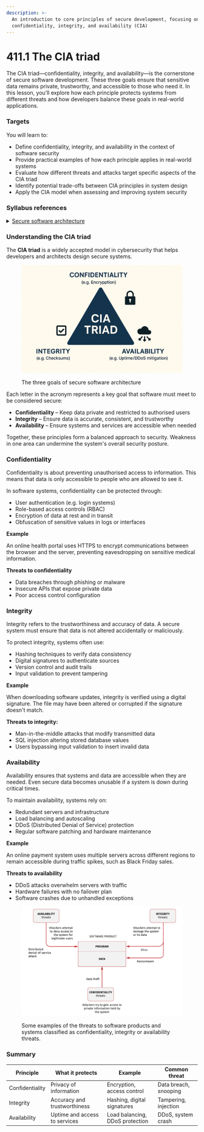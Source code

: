 ```yaml
---
description: >-
  An introduction to core principles of secure development, focusing on
  confidentiality, integrity, and availability (CIA)
---
```


# 411.1 The CIA triad

The CIA triad—confidentiality, integrity, and availability—is the cornerstone of secure software development. These three goals ensure that sensitive data remains private, trustworthy, and accessible to those who need it. In this lesson, you’ll explore how each principle protects systems from different threats and how developers balance these goals in real-world applications.

### **Targets**

You will learn to:

* Define confidentiality, integrity, and availability in the context of software security
* Provide practical examples of how each principle applies in real-world systems
* Evaluate how different threats and attacks target specific aspects of the CIA triad
* Identify potential trade-offs between CIA principles in system design
* Apply the CIA model when assessing and improving system security

### Syllabus references

<details>

<summary><a href="https://curriculum.nsw.edu.au/learning-areas/tas/software-engineering-11-12-2022/content/year-12/fa039e749d">Secure software architecture</a></summary>

* Explore fundamental software design security concepts when developing programming code, including:\
  – confidentiality\
  – integrity\
  – availability

</details>

### **Understanding the CIA triad**

The **CIA triad** is a widely accepted model in cybersecurity that helps developers and architects design secure systems.&#x20;

<figure><img src="../../../.gitbook/assets/image (2) (1) (1) (1).png" alt=""><figcaption><p>The three goals of secure software architecture</p></figcaption></figure>

Each letter in the acronym represents a key goal that software must meet to be considered secure:

* **Confidentiality** – Keep data private and restricted to authorised users
* **Integrity** – Ensure data is accurate, consistent, and trustworthy
* **Availability** – Ensure systems and services are accessible when needed

Together, these principles form a balanced approach to security. Weakness in one area can undermine the system's overall security posture.

### **Confidentiality**

Confidentiality is about preventing unauthorised access to information. This means that data is only accessible to people who are allowed to see it.

In software systems, confidentiality can be protected through:

* User authentication (e.g. login systems)
* Role-based access controls (RBAC)
* Encryption of data at rest and in transit
* Obfuscation of sensitive values in logs or interfaces

**Example**

An online health portal uses HTTPS to encrypt communications between the browser and the server, preventing eavesdropping on sensitive medical information.

**Threats to confidentiality**

* Data breaches through phishing or malware
* Insecure APIs that expose private data
* Poor access control configuration

### **Integrity**

Integrity refers to the trustworthiness and accuracy of data. A secure system must ensure that data is not altered accidentally or maliciously.

To protect integrity, systems often use:

* Hashing techniques to verify data consistency
* Digital signatures to authenticate sources
* Version control and audit trails
* Input validation to prevent tampering

**Example**

When downloading software updates, integrity is verified using a digital signature. The file may have been altered or corrupted if the signature doesn't match.

**Threats to integrity:**

* Man-in-the-middle attacks that modify transmitted data
* SQL injection altering stored database values
* Users bypassing input validation to insert invalid data

### **Availability**

Availability ensures that systems and data are accessible when they are needed. Even secure data becomes unusable if a system is down during critical times.

To maintain availability, systems rely on:

* Redundant servers and infrastructure
* Load balancing and autoscaling
* DDoS (Distributed Denial of Service) protection
* Regular software patching and hardware maintenance

**Example**

An online payment system uses multiple servers across different regions to remain accessible during traffic spikes, such as Black Friday sales.

**Threats to availability**

* DDoS attacks overwhelm servers with traffic
* Hardware failures with no failover plan
* Software crashes due to unhandled exceptions

<figure><img src="../../../.gitbook/assets/121-ciaThreats (1).png" alt=""><figcaption><p>Some examples of the threats to software products and systems classified as confidentiality, integrity or availability threats.</p></figcaption></figure>

### Summary

| Principle       | What it protects              | Example                         | Common threat         |
| --------------- | ----------------------------- | ------------------------------- | --------------------- |
| Confidentiality | Privacy of information        | Encryption, access control      | Data breach, snooping |
| Integrity       | Accuracy and trustworthiness  | Hashing, digital signatures     | Tampering, injection  |
| Availability    | Uptime and access to services | Load balancing, DDoS protection | DDoS, system crash    |
